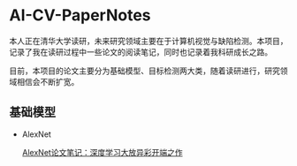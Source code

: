 # AI-CV-PaperNotes
本人正在清华大学读研，未来研究领域主要在于计算机视觉与缺陷检测。本项目，记录了我在读研过程中一些论文的阅读笔记，同时也记录着我科研成长之路。

目前，本项目的论文主要分为基础模型、目标检测两大类，随着读研进行，研究领域相信会不断扩宽。  

## 基础模型
- AlexNet

    [AlexNet论文笔记：深度学习大放异彩开端之作](basic_model/AlexNet论文笔记.md)
